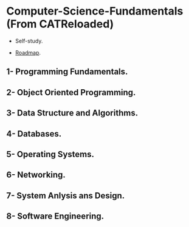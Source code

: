 # Computer-Science-Fundamentals (From CATReloaded)

- Self-study.

- [Roadmap](https://github.com/CATReloaded/CATReloaded-Circles-Roadmaps/tree/main/Computer%20Science).

## 1- Programming Fundamentals.

## 2- Object Oriented Programming.

## 3- Data Structure and Algorithms.

## 4- Databases.

## 5- Operating Systems.

## 6- Networking.

## 7- System Anlysis ans Design.

## 8- Software Engineering.
